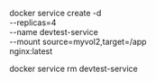 docker service create -d \
  --replicas=4 \
  --name devtest-service \
  --mount source=myvol2,target=/app \
  nginx:latest


  docker service rm devtest-service
